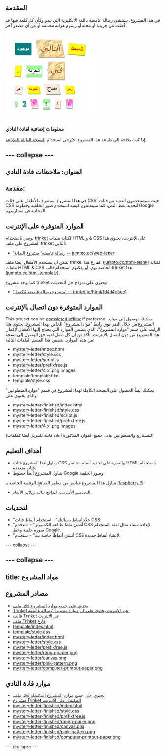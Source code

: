 ## المقدمة

في هذا المشروع، ستنشئ رسالة غامضة باللغة الانكليزية التي تبدو وكأن كل كلمة فيها قد قُصَّت من جريدة أو مجلة أو رسوم هزلية مختلفة أو من أي مصدر آخر.

![لقطة الشاشة](images/letter-final.png)

### معلومات إضافية لقادة النادي

إذا كنت بحاجة إلى طباعة هذا المشروع، فيُرجى استخدام [النسخة القابلة للطباعة](https://projects.raspberrypi.org/en/projects/mystery-letter/print).

## \--- collapse \---

## العنوان: ملاحظات قادة النادي

## مقدمة:

في هذا المشروع، سيتعرف الأطفال على فئات CSS. حيث سيستخدمون العديد من فئات CSS لتحديد نمط النص، كما سيتعلمون كيفية استخدام صور الخلفية وخطوط Google المجانية في مشاريعهم.

## الموارد المتوفرة على الإنترنت

نوصي باستخدام [trinket](https://trinket.io/) لكتابة ملفات HTML و & CSS على الإنترنت. يحتوي هذا المشروع على ملف trinket التالي:

* ['رسالة غامضة' مشروع البداية -- jumpto.cc/web-letter](http://jumpto.cc/web-letter)

يمكن أن يستخدم الأطفال أيضًا ملف trinket الفارغ هذا [(jumpto.cc/html-blank)](http://jumpto.cc/html-blank) لكتابة ملفات HTML & CSS الخاصة بهم، أو يمكنهم استخدام قالب trinket هذا [(jumpto.cc/html-template)](http://jumpto.cc/html-template).

كما يوجد مشروع trinket يحتوي على نموذج حل للتحديات:

* ['مشروع رسالة غامضة مُكتمل' -- trinket.io/html/1d4d4c5ce1](https://trinket.io/html/1d4d4c5ce1)

## الموارد المتوفرة دون اتصال بالإنترنت

This project can be [completed offline](https://rpf.io/html-offline) if preferred. يمكنك الوصول إلى موارد المشروع من خلال النقر فوق رابط "مواد المشروع" الخاص بهذا المشروع. يحتوي هذا الرابط على قسم "موارد المشروع"، الذي يتضمن الموارد التي يحتاج إليها الأطفال لإكمال هذا المشروع من دون اتصال بالإنترنت. تأكد من أن كل طفل لديه حق الوصول إلى نسخة من هذه الموارد. يتضمن هذا القسم الملفات التالية:

* mystery-letter/index.html
* mystery-letter/style.css
* mystery-letter/script.js
* mystery-letter/prefixfree.js
* mystery-letter/4 x .png images
* template/template.html
* template/style.css

يمكنك أيضاً الحصول على النسخة الكاملة لهذا المشروع في قسم "موارد المتطوعين" والذي يحتوي على:

* mystery-letter-finished/index.html
* mystery-letter-finished/style.css
* mystery-letter-finished/script.js
* mystery-letter-finished/prefixfree.js
* mystery-letter/4 x .png images

(جميع الموارد المذكورة أعلاه قابلة للتنزيل أيضًا كملفات `.zip` للمشاريع والمتطوعين)

## أهداف التعليم

* يتناول هذا المشروع فئات CSS والقدرة على تحديد أنماط عناصر HTML باستخدام فئات متعددة.
* يتناول المشروع أيضاً خطوط Google وصور الخلفية. 

يتناول هذا المشروع عناصر من معايير المناهج الرقمية الخاصة بـ [Raspberry Pi](http://rpf.io/curriculum):

* [التصاميم الأساسية لنماذج ثنائية وثلاثية الأبعاد](https://www.raspberrypi.org/curriculum/design/creator).

## التحديات

* "حدِّد أنماط رسالتك" - استخدام أنماط فئات CSS؛
* "أنشئ نمط طباعة للكمبيوتر" - استخدم CSS لإعادة إنشاء مثال لفئة باستخدام صورة خلفية وخط Google. 
* "أنشئ أنماطاً خاصة بك" - استخدم CSS لإنشاء أنماط جديدة.

\--- collapse \---

## \--- collapse \---

## title: مواد المشروع

## مصادر المشروع

* [ملف .zip يحتوي على جميع موارد المشروع](https://rpf.io/p/en/mystery-letter-go)
* [Trinket عبر الإنترنت يحتوي على كل موارد مشروع 'رسالة غامضة'](http://jumpto.cc/web-letter)
* [قالب Trinket عبر الإنترنت](http://jumpto.cc/trinket-template)
* [ملف Trinket فارغ](http://jumpto.cc/trinket-blank)
* [template/index.html](resources/template-index.html)
* [template/style.css](resources/template-style.css)
* [mystery-letter/index.html](resources/mystery-letter-index.html)
* [mystery-letter/style.css](resources/mystery-letter-style.css)
* [mystery-letter/prefixfree.js](resources/mystery-letter-prefixfree.js)
* [mystery-letter/rough-paper.png](resources/mystery-letter-rough-paper.png)
* [mystery-letter/canvas.png](resources/mystery-letter-canvas.png)
* [mystery-letter/pink-pattern.png](resources/mystery-letter-pink-pattern.png)
* [mystery-letter/computer-printout-paper.png](resources/mystery-letter-computer-printout-paper.png)

## موارد قادة النادي

* [ملف .zip يحتوي على جميع موارد المشروع المكتملة](https://rpf.io/p/en/mystery-letter-go)
* [مشروع Trinket المكتمل على الإنترنت](https://trinket.io/html/1d4d4c5ce1)
* [mystery-letter-finished/index.html](resources/mystery-letter-finished-index.html)
* [mystery-letter-finished/style.css](resources/mystery-letter-finished-style.css)
* [mystery-letter-finished/prefixfree.js](resources/mystery-letter-finished-prefixfree.js)
* [mystery-letter-finished/rough-paper.png](resources/mystery-letter-finished-rough-paper.png)
* [mystery-letter-finished/canvas.png](resources/mystery-letter-finished-canvas.png)
* [mystery-letter-finished/pink-pattern.png](resources/mystery-letter-finished-pink-pattern.png)
* [mystery-letter-finished/computer-printout-paper.png](resources/mystery-letter-finished-computer-printout-paper.png)

\--- /collapse \---
